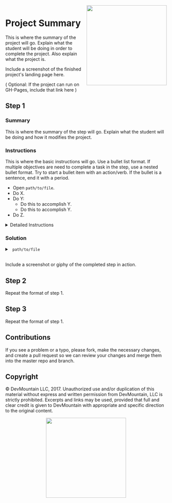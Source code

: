 <img src="https://devmounta.in/img/logowhiteblue.png" width="250" align="right">

# Project Summary

This is where the summary of the project will go. Explain what the student will be doing in order to complete the project. Also explain what the project is.

Include a screenshot of the finished project's landing page here.

( Optional: If the project can run on GH-Pages, include that link here )

## Step 1

### Summary

This is where the summary of the step will go. Explain what the student will be doing and how it modifies the project.

### Instructions

This is where the basic instructions will go. Use a bullet list format. If multiple objectives are need to complete a task in the step, use a nested bullet format. Try to start a bullet item with an action/verb. If the bullet is a sentence, end it with a period.

* Open `path/to/file`.
* Do X.
* Do Y:
  * Do this to accomplish Y.
  * Do this to accomplish Y.
* Do Z.

<details>

<summary> Detailed Instructions </summary>

<br />

This is where the detailed instructions will go. Break down the bullet list one by one and go into detail and how to complete the item. Use a combination of code snippets/pictures if you feel it will help explain the item. Also include why the student is doing the item or how it modifies the project. The more detail the better.

</details>

### Solution

<details>

<summary> <code> path/to/file </code> </summary>

```js
/*

Always include a hidden code solution for each step. This can either be the entire file or just the things that changed in the file. If you end up doing a solution that is not the entire file, be sure to specify that to the student to avoid confusion.

*/
```

</details>

<br />

Include a screenshot or giphy of the completed step in action.

## Step 2

Repeat the format of step 1.

## Step 3

Repeat the format of step 1.

## Contributions

If you see a problem or a typo, please fork, make the necessary changes, and create a pull request so we can review your changes and merge them into the master repo and branch.

## Copyright

© DevMountain LLC, 2017. Unauthorized use and/or duplication of this material without express and written permission from DevMountain, LLC is strictly prohibited. Excerpts and links may be used, provided that full and clear credit is given to DevMountain with appropriate and specific direction to the original content.

<p align="center">
<img src="https://devmounta.in/img/logowhiteblue.png" width="250">
</p>
